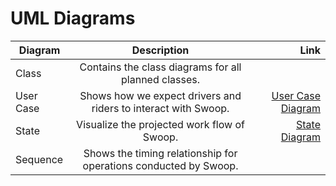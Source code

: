 # UML Diagrams

| Diagram       | Description           | Link |
| ------------- |:-------------:| -----:|
| Class      | Contains the class diagrams for all planned classes. | <INSERT HYPER LINK TO FILE> |
| User Case      | Shows how we expect drivers and riders to interact with Swoop.    | [User Case Diagram](https://github.com/CCLDArjun/CS151-Swoop/blob/main/diagrams/Swoop%20Use%20Case%20Diagram.pdf) |
| State | Visualize the projected work flow of Swoop.   | [State Diagram](https://github.com/CCLDArjun/CS151-Swoop/blob/main/diagrams/Swoop%20State%20Diagram.pdf)|
| Sequence | Shows the timing relationship for operations conducted by Swoop.| <INSERT HYPER LINK TO FILE> |
